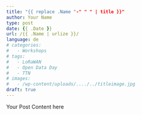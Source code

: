 ```yaml
---
title: "{{ replace .Name "-" " " | title }}"
author: Your Name
type: post
date: {{ .Date }}
url: /{{ .Name | urlize }}/
language: de
# categories:
#   - Workshops
# tags:
#   - LoRaWAN
#   - Open Data Day
#   - TTN
# images:
#   - /wp-content/uploads/..../../titleimage.jpg
draft: true
---
```


Your Post Content here